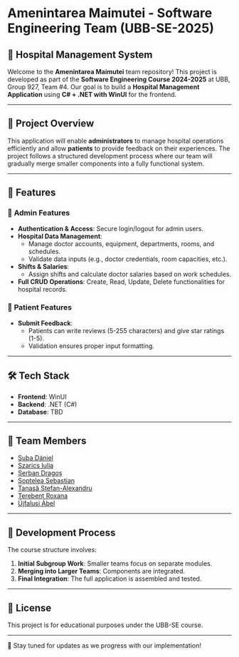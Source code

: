 # Amenintarea Maimutei - Software Engineering Team (UBB-SE-2025)

## 🏥 Hospital Management System
Welcome to the **Amenintarea Maimutei** team repository! This project is developed as part of the **Software Engineering Course 2024-2025** at UBB, Group 927, Team #4. Our goal is to build a **Hospital Management Application** using **C# + .NET with WinUI** for the frontend.

---

## 📌 Project Overview
This application will enable **administrators** to manage hospital operations efficiently and allow **patients** to provide feedback on their experiences. The project follows a structured development process where our team will gradually merge smaller components into a fully functional system.

---

## 🚀 Features
### 🔹 **Admin Features**
- **Authentication & Access**: Secure login/logout for admin users.
- **Hospital Data Management**:
  - Manage doctor accounts, equipment, departments, rooms, and schedules.
  - Validate data inputs (e.g., doctor credentials, room capacities, etc.).
- **Shifts & Salaries**:
  - Assign shifts and calculate doctor salaries based on work schedules.
- **Full CRUD Operations**: Create, Read, Update, Delete functionalities for hospital records.

### 🔹 **Patient Features**
- **Submit Feedback**:
  - Patients can write reviews (5-255 characters) and give star ratings (1-5).
  - Validation ensures proper input formatting.

---

## 🛠️ Tech Stack
- **Frontend**: WinUI
- **Backend**: .NET (C#)
- **Database**: TBD

---

## 👥 Team Members
- [Suba Dániel](https://github.com/danisuba10)
- [Szarics Iulia](https://github.com/iuliaszarics)
- [Șerban Dragoș](https://github.com/dragos06)
- [Șoptelea Sebastian](https://github.com/dosqas)
- [Tanasă Ștefan-Alexandru](https://github.com/Jevan2004)
- [Terebenț Roxana](https://github.com/TereRoxy)
- [Újfalusi Ábel](https://github.com/UjfalusiAbel)

---

## 📅 Development Process
The course structure involves:
1. **Initial Subgroup Work**: Smaller teams focus on separate modules.
2. **Merging into Larger Teams**: Components are integrated.
3. **Final Integration**: The full application is assembled and tested.

---

## 📜 License
This project is for educational purposes under the UBB-SE course.

---

🎯 Stay tuned for updates as we progress with our implementation!

